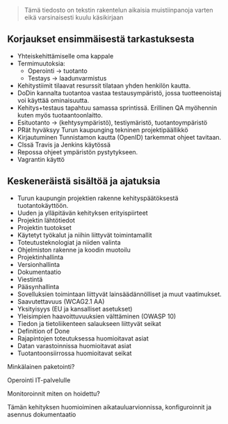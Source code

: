 > Tämä tiedosto on tekstin rakentelun aikaisia muistiinpanoja varten eikä varsinaisesti kuulu käsikirjaan

## Korjaukset ensimmäisestä tarkastuksesta

 * Yhteiskehittämiselle oma kappale
 * Termimuutoksia:
     * Operointi -> tuotanto
     * Testays -> laadunvarmistus
 * Kehitystiimit tilaavat resurssit tilataan yhden henkilön kautta.
 * DoDin kannalta tuotantoa vastaa testausympäristö, jossa tuotteenoistaj voi käyttää ominaisuutta.
 * Kehitys+testaus tapahtuu samassa sprintissä. Erillinen QA myöhennin kuten myös tuotaantoonlaitto.
 * Esituotanto -> (kehtysympäristö), testiymäristö, tuotantoympäristö
 * PRät hyväksyy Turun kaupunging tekninen projektipäällikkö
 * Kirjautuminen Tunnistamon kautta (OpenID) tarkemmat ohjeet tavitaan.
 * CIssä Travis ja Jenkins käytössä
 * Repossa ohjeet ympäristön pystytykseen.
 * Vagrantin käyttö

## Keskeneräistä sisältöä ja ajatuksia

 * Turun kaupungin projektien rakenne kehityspäätöksestä tuotantokäyttöön.
 * Uuden ja ylläpitävän kehityksen erityispiirteet
 * Projektin lähtötiedot
 * Projektin tuotokset
 * Käytetyt työkalut ja niihin liittyvät toimintamallit
 * Toteutusteknologiat ja niiden valinta
 * Ohjelmiston rakenne ja koodin muotoilu
 * Projektinhallinta
 * Versionhallinta
 * Dokumentaatio
 * Viestintä
 * Pääsynhallinta
 * Sovelluksien toimintaan liittyvät lainsäädännölliset ja muut vaatimukset.
  * Saavutettavuus (WCAG2.1 AA)
  * Yksityisyys (EU ja kansalliset asetukset)
  * Yleisimpien haavoittuvuuksien välttäminen (OWASP 10)
  * Tiedon ja tietoliikenteen salaukseen liittyvät seikat
 * Definition of Done
 * Rajapintojen toteutuksessa huomioitavat asiat
 * Datan varastoinnissa huomioitavat asiat
 * Tuotantoonsiirrossa huomioitavat seikat



Minkälainen paketointi?

Operointi IT-palvelulle

Monitoroinnit miten on hoidettu?

Tämän kehityksen huomioiminen aikatauluarvionnissa, konfiguroinnit ja asennus dokumentaatio











